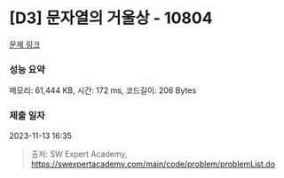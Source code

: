 # [D3] 문자열의 거울상 - 10804 

[문제 링크](https://swexpertacademy.com/main/code/problem/problemDetail.do?contestProbId=AXTC0x16D8EDFASe) 

### 성능 요약

메모리: 61,444 KB, 시간: 172 ms, 코드길이: 206 Bytes

### 제출 일자

2023-11-13 16:35



> 출처: SW Expert Academy, https://swexpertacademy.com/main/code/problem/problemList.do